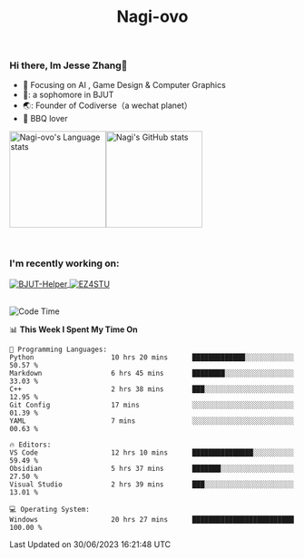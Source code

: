 

<!--
**Nagi-ovo/Nagi-ovo** is a ✨ _special_ ✨ repository because its `README.md` (this file) appears on your GitHub profile.

Here are some ideas to get you started:

- 🔭 I’m currently working on ...
- 🌱 I’m currently learning ...
- 👯 I’m looking to collaborate on ...
- 🤔 I’m looking for help with ...
- 💬 Ask me about ...
- 📫 How to reach me: ...
- 😄 Pronouns: ...
- ⚡ Fun fact: ...
-->
<h1 align="center">Nagi-ovo</h3>


<br />

 ### Hi there, Im Jesse Zhang👋
- :orange_book: Focusing on AI , Game Design & Computer Graphics
- 🔬: a sophomore in BJUT
- 🌏: Founder of Codiverse（a wechat planet）
- :meat_on_bone: BBQ lover

<div style="display:flex; flex-wrap:wrap; height: 200px;">
  <img height="170" src="https://github-readme-stats-git-main-nagi-ovo.vercel.app/api/top-langs/?username=Nagi-ovo&hide=css,scss,html,java&layout=compact&card_width=345&card_height=400" alt="Nagi-ovo's Language stats">
  <img height="170" src="https://github-readme-stats-git-main-nagi-ovo.vercel.app/api?username=Nagi-ovo&show_icons=true&theme=radical" alt="Nagi's GitHub stats">
</div>

### I'm recently working on:</a>

 <div>
<a href="https://github.com/Open-BJUT/BJUT-Helper">
  <img align="center" src="https://github-readme-stats-git-main-nagi-ovo.vercel.app/api/pin/?username=Nagi-ovo&repo=BJUT-Helper" alt="BJUT-Helper">
</a>
  <a href="https://github.com/Nagi-ovo/EZ4STU">
  <img align="center" src="https://github-readme-stats-git-main-nagi-ovo.vercel.app/api/pin/?username=Nagi-ovo&repo=EZ4STU" alt="EZ4STU">
</a>
</div>

<br />

<!--START_SECTION:waka-->
![Code Time](http://img.shields.io/badge/Code%20Time-54%20hrs%2024%20mins-blue)

📊 **This Week I Spent My Time On** 

```text
💬 Programming Languages: 
Python                   10 hrs 20 mins      █████████████░░░░░░░░░░░░   50.57 % 
Markdown                 6 hrs 45 mins       ████████░░░░░░░░░░░░░░░░░   33.03 % 
C++                      2 hrs 38 mins       ███░░░░░░░░░░░░░░░░░░░░░░   12.95 % 
Git Config               17 mins             ░░░░░░░░░░░░░░░░░░░░░░░░░   01.39 % 
YAML                     7 mins              ░░░░░░░░░░░░░░░░░░░░░░░░░   00.63 % 

🔥 Editors: 
VS Code                  12 hrs 10 mins      ███████████████░░░░░░░░░░   59.49 % 
Obsidian                 5 hrs 37 mins       ███████░░░░░░░░░░░░░░░░░░   27.50 % 
Visual Studio            2 hrs 39 mins       ███░░░░░░░░░░░░░░░░░░░░░░   13.01 % 

💻 Operating System: 
Windows                  20 hrs 27 mins      █████████████████████████   100.00 % 
```


 Last Updated on 30/06/2023 16:21:48 UTC
<!--END_SECTION:waka-->



